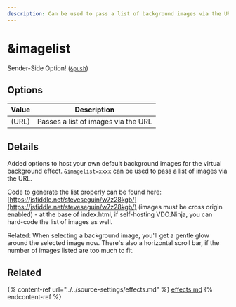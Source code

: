 ```yaml
---
description: Can be used to pass a list of background images via the URL
---
```


# \&imagelist

Sender-Side Option! ([`&push`](../../source-settings/push.md))

## Options

| Value | Description                         |
| ----- | ----------------------------------- |
| (URL) | Passes a list of images via the URL |

## Details

Added options to host your own default background images for the virtual background effect. `&imagelist=xxxx` can be used to pass a list of images via the URL.

Code to generate the list properly can be found here: [https://jsfiddle.net/steveseguin/w7z28kgb/](https://jsfiddle.net/steveseguin/w7z28kgb/) (images must be cross origin enabled) - at the base of index.html, if self-hosting VDO.Ninja, you can hard-code the list of images as well.

Related: When selecting a background image, you'll get a gentle glow around the selected image now. There's also a horizontal scroll bar, if the number of images listed are too much to fit.

## Related

{% content-ref url="../../source-settings/effects.md" %}
[effects.md](../../source-settings/effects.md)
{% endcontent-ref %}
